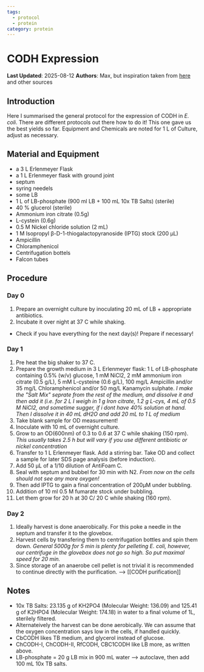 ```yaml
---
tags:
  - protocol
  - protein
category: protein
---
```

# CODH Expression

**Last Updated**: 2025-08-12
**Authors**: Max, but inspiration taken from [here](https://pubs.acs.org/doi/full/10.1021/acsami.2c09547) and other sources

## Introduction

Here I summarised the general protocol for the expression of CODH in *E. coli*. There are different protocols out there how to do it! This one gave us the best yields so far. Equipment and Chemicals are noted for 1 L of Culture, adjust as necessary.

## Material and Equipment
- a 3 L Erlenmeyer Flask
- a 1 L Erlenmeyer flask with ground joint 
- septum
- syring needels
- some LB
- 1 L of LB-phosphate (900 ml LB + 100 mL 10x TB Salts) (sterile)
- 40 % glucerol (sterile)
- Ammonium iron citrate (0.5g)
- L-cystein (0.6g)
- 0.5 M Nickel chloride solution (2 mL)
- 1 M Isopropyl β-D-1-thiogalactopyranoside (IPTG) stock (200 µL)
- Ampicillin
- Chloramphenicol
- Centrifugation bottels
- Falcon tubes


## Procedure
### Day 0
1. Prepare an overnight culture by inoculating 20 mL of LB + appropriate antibiotics.
2. Incubate it over night at 37 C while shaking.
- Check if you have everything for the next day(s)! Prepare if necessary!
###  Day 1
1. Pre heat the big shaker to 37 C.
2. Prepare the growth medium in 3 L Erlenmeyer flask: 1 L of LB-phosphate containing 0.5% (w/v) glucose, 1 mM NiCl2, 2 mM ammonium iron citrate (0.5 g/L), 5 mM L-cysteine (0.6 g/L), 100 mg/L Ampicillin and/or 35 mg/L Chloramphenicol and/or 50 mg/L Kanamycin sulphate.
	*I make the "Salt Mix" seprate from the rest of the medium, and dissolve it and then add it (i.e. for 2 L I weigh in 1 g Iron citrate, 1.2 g L-cys, 4 mL of 0.5 M NiCl2, and sometime sugger, if i dont have 40% solution at hand. Then I dissolve it in 40 mL dH2O and add 20 mL to 1 L of medium*
1. Take blank sample for OD measurement!  
1. Inoculate with 10 mL of overnight culture.
2. Grow to an OD(600nm) of 0.3 to 0.6 at 37 C while shaking (150 rpm). *This usually takes 2.5 h but will vary if you use different antibiotic or nickel concentration*
3. Transfer to 1 L Erlenmeyer flask. Add a stirring bar. Take OD and collect a sample for later SDS page analysis (before induction).
4. Add 50 µL of a 1/10 dilution of AntiFoam C. 
5. Seal with septum and bubbel for 30 min with N2. 
	*From now on the cells should not see any more oxygen!*
7. Then add IPTG to gain a final concentration of 200µM under bubbling.
8. Addition of 10 ml 0.5 M fumarate stock under bubbling.
9. Let them grow for 20 h at 30 C/ 20 C while shaking (160 rpm).
### Day 2
1. Ideally harvest is done anaerobically. For this poke a needle in the septum and transfer it to the glovebox.
3. Harvest cells by transfering them to centrifugation bottles and spin them down.
	*General 5000g for 5 min is plenty for pelleting E. coli, however, our centrifuge in the glovebox does not go so high. So put maximal speed for 20 min.*
4. Since storage of an anaerobe cell pellet is not trivial it is recommended to continue directly with the purification.  --> [[CODH purification]]

## Notes
- 10x TB Salts: 23.135 g of KH2PO4 (Molecular Weight: 136.09) and 125.41 g of K2HPO4 (Molecular Weight: 174.18) in water to a final volume of 1L, sterilely filtered.
- Alternateively the harvest can be done aerobically. We can assume that the oxygen concentration says low in the cells, if handled quickly.
- CbCODH likes TB medium, and glycerol instead of glucose.
- ChCODH-I, ChCODH-II, RfCODH, CBC1CODH like LB more, as written above.
- LB-phosphate = 20 g LB mix in 900 mL water --> autoclave, then add 100 mL 10x TB salts.